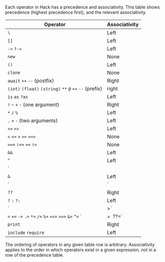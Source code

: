 Each operator in Hack has a precedence and associativity. This table
shows precedence (highest precedence first), and the relevant
associativity.

Operator | Associativity
------------ | ---------
`\` | Left
`[]` | Left
`->` `?->` | Left
`new`  | None
`()` | Left
`clone` | None
`await` `++` `--` (postfix) | Right
`(int)` `(float)` `(string)` `**` `@` `++` `--` (prefix) | right
`is` `as` `?as` | Left
`!` `~` `+` `-` (one argument) | Right
`*` `/` `%` | Left
`.` `+` `-` (two arguments) | Left
`<<` `>>` | Left
`<` `<=` `>` `>=` `<=>` | None
`===` `!==` `==` `!=` | None
`&&` | Left
`^` | Left
`||` | Left
`&` | Left
`|` | Left
`??` | Right
`?` `:` `?:` | Left
`|>` | Left
`=` `+=` `-=` `.=` `*=` `/=` `%=` `<<=` `>>=` `&=` `^=` `|=` `??=` | Right
`print` | Right
`include` `require` | Left

The ordering of operators in any given table row is arbitrary.
Associativity applies to the order in which operators exist in a given
expression, not in a row of the precedence table.
